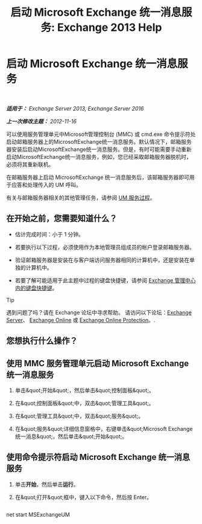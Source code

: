 ﻿---
title: '启动 Microsoft Exchange 统一消息服务: Exchange 2013 Help'
TOCTitle: 启动 Microsoft Exchange 统一消息服务
ms:assetid: b54008e6-172e-4435-8516-57cff740e89c
ms:mtpsurl: https://technet.microsoft.com/zh-cn/library/Bb124330(v=EXCHG.150)
ms:contentKeyID: 50556646
ms.date: 05/21/2018
mtps_version: v=EXCHG.150
ms.translationtype: MT
---

# 启动 Microsoft Exchange 统一消息服务

 

_**适用于：** Exchange Server 2013, Exchange Server 2016_

_**上一次修改主题：** 2012-11-16_

可以使用服务管理单元中Microsoft管理控制台 (MMC) 或 cmd.exe 命令提示符处启动邮箱服务器上的MicrosoftExchange统一消息服务。默认情况下，邮箱服务器安装后启动MicrosoftExchange统一消息服务。但是，有时可能需要手动重新启动MicrosoftExchange统一消息服务，例如，您已经采取邮箱服务器脱机时，必须将其重新联机。

在邮箱服务器上启动 MicrosoftExchange 统一消息服务后，该邮箱服务器即可用于应答和处理传入的 UM 呼叫。

有关与邮箱服务器相关的其他管理任务，请参阅 [UM 服务过程](um-services-procedures-exchange-2013-help.md)。

## 在开始之前，您需要知道什么？

  - 估计完成时间：小于 1 分钟。

  - 若要执行以下过程，必须使用作为本地管理员组成员的帐户登录邮箱服务器。

  - 验证邮箱服务器是安装在与客户端访问服务器相同的计算机中，还是安装在单独的计算机中。

  - 若要了解可能适用于此主题中过程的键盘快捷键，请参阅 [Exchange 管理中心内的键盘快捷键](keyboard-shortcuts-in-the-exchange-admin-center-exchange-online-protection-help.md)。

> [!TIP]  
> 遇到问题了吗？请在 Exchange 论坛中寻求帮助。 请访问以下论坛：<a href="https://go.microsoft.com/fwlink/p/?linkid=60612">Exchange Server</a>、 <a href="https://go.microsoft.com/fwlink/p/?linkid=267542">Exchange Online</a> 或 <a href="https://go.microsoft.com/fwlink/p/?linkid=285351">Exchange Online Protection</a>。.


## 您想执行什么操作？

## 使用 MMC 服务管理单元启动 Microsoft Exchange 统一消息服务

1.  单击\&quot;开始\&quot;，然后单击\&quot;控制面板\&quot;。

2.  在\&quot;控制面板\&quot;中，双击\&quot;管理工具\&quot;。

3.  在\&quot;管理工具\&quot;中，双击\&quot;服务\&quot;。

4.  在\&quot;服务\&quot;详细信息窗格中，右键单击\&quot;Microsoft Exchange 统一消息\&quot;，然后单击\&quot;开始\&quot;。

## 使用命令提示符启动 Microsoft Exchange 统一消息服务

1.  单击**开始**，然后单击**运行**。

2.  在\&quot;打开\&quot;框中，键入以下命令，然后按 Enter。
    
    ```powershell
net start MSExchangeUM
```

